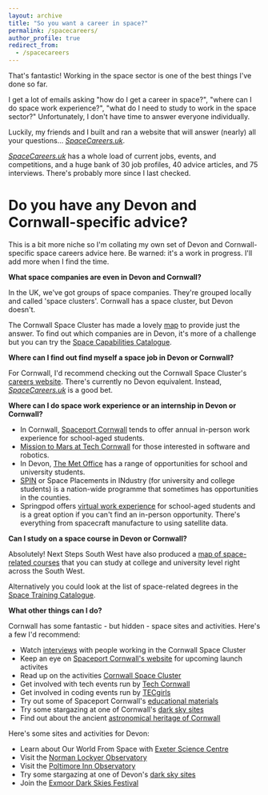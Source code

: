 ```yaml
---
layout: archive
title: "So you want a career in space?"
permalink: /spacecareers/
author_profile: true
redirect_from:
  - /spacecareers
---
```

That's fantastic! Working in the space sector is one of the best things I've done so far.

I get a lot of emails asking "how do I get a career in space?", "where can I do space work experience?", "what do I need to study to work in the space sector?" Unfortunately, I don't have time to answer everyone individually.

Luckily, my friends and I built and ran a website that will answer (nearly) all your questions... _[SpaceCareers.uk](www.SpaceCareers.uk)_. 

_[SpaceCareers.uk](https://spacecareers.uk/)_ has a whole load of current jobs, events, and competitions, and a huge bank of 30 job profiles, 40 advice articles, and 75 interviews. There's probably more since I last checked.

Do you have any Devon and Cornwall-specific advice?
==

This is a bit more niche so I'm collating my own set of Devon and Cornwall-specific space careers advice here. Be warned: it's a work in progress. I'll add more when I find the time.

**What space companies are even in Devon and Cornwall?**

In the UK, we've got groups of space companies. They're grouped locally and called 'space clusters'. Cornwall has a space cluster, but Devon doesn't. 

The Cornwall Space Cluster has made a lovely [map](https://www.cornwallspacecluster.co.uk/wp-content/uploads/2022/03/CSC-map-0322.pdf) to provide just the answer. To find out which companies are in Devon, it's more of a challenge but you can try the [Space Capabilities Catalogue](https://sa.catapult.org.uk/space-capabilities-catalogue/).

**Where can I find out find myself a space job in Devon or Cornwall?**

For Cornwall, I'd recommend checking out the Cornwall Space Cluster's [careers website](https://www.cornwallspacecluster.co.uk/careers/). There's currently no Devon equivalent. Instead, _[SpaceCareers.uk](https://spacecareers.uk/)_ is a good bet.

**Where can I do space work experience or an internship in Devon or Cornwall?**

* In Cornwall, [Spaceport Cornwall](https://spaceportcornwall.com/) tends to offer annual in-person work experience for school-aged students.
* [Mission to Mars at Tech Cornwall](https://techcornwall.co.uk/mission-to-mars/) for those interested in software and robotics.
* In Devon, [The Met Office](https://careers.metoffice.gov.uk/early-careers/work-experience) has a range of opportunities for school and university students.
* [SPIN](https://sa.catapult.org.uk/work-with-us/space-placements-industry-spin/) or Space Placements in INdustry (for university and college students) is a nation-wide programme that sometimes has opportunities in the counties.
* Springpod offers [virtual work experience](https://www.springpod.com/virtual-work-experience) for school-aged students and is a great option if you can't find an in-person opportunity. There's everything from spacecraft manufacture to using satellite data.

**Can I study on a space course in Devon or Cornwall?**

Absolutely! Next Steps South West have also produced a [map of space-related courses](https://nextstepssw.ac.uk/content/uploads/2022/10/NSSW-Space-Ed-Courses-Map.pdf) that you can study at college and university level right across the South West.

Alternatively you could look at the list of space-related degrees in the [Space Training Catalogue](https://training.spaceskills.org/degrees).

**What other things can I do?**

Cornwall has some fantastic - but hidden - space sites and activities. Here's a few I'd recommend:

* Watch [interviews](https://nextstepssw.ac.uk/resources/space-education/?utm_source=Space+Week) with people working in the Cornwall Space Cluster
* Keep an eye on [Spaceport Cornwall's website](https://spaceportcornwall.com/whats-on/) for upcoming launch activites
* Read up on the activities [Cornwall Space Cluster](https://www.cornwallspacecluster.co.uk/)
* Get involved with tech events run by [Tech Cornwall](https://techcornwall.co.uk/events/)
* Get involved in coding events run by [TECgirls](https://www.tecgirls.co.uk/)
* Try out some of Spaceport Cornwall's [educational materials](https://spaceportcornwall.com/education/)
* Try some stargazing at one of Cornwall's [dark sky sites](https://www.nationaltrust.org.uk/lists/stargazing-in-the-south-west)
* Find out about the ancient [astronomical heritage of Cornwall](https://archaeoastronomycornwall.com/)

Here's some sites and activities for Devon:
* Learn about Our World From Space with [Exeter Science Centre](https://exetersciencecentre.org/events/)
* Visit the [Norman Lockyer Observatory](https://normanlockyer.com/)
* Visit the [Poltimore Inn Observatory](https://www.thepoltimoreinnnorthmolton.co.uk/stargazing-observatory)
* Try some stargazing at one of Devon's [dark sky sites](https://gostargazing.co.uk/regions/county/devon/)
* Join the [Exmoor Dark Skies Festival](https://www.exmoor-nationalpark.gov.uk/exmoor-for-everyone/stargazing-and-dark-skies/exmoor-dark-skies-festival)
